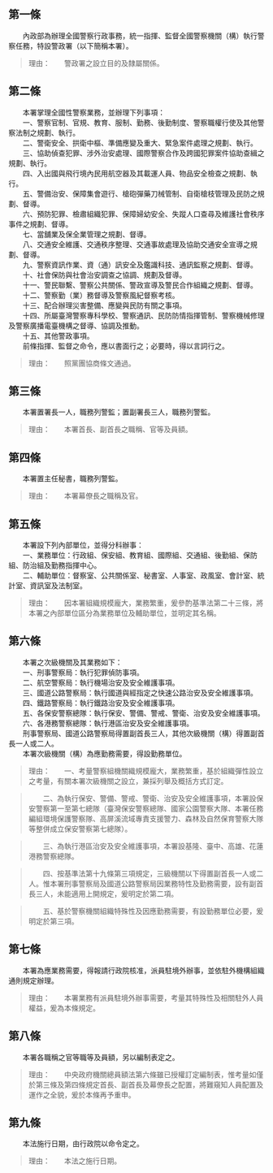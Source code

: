 第一條 
-------
　　內政部為辦理全國警察行政事務，統一指揮、監督全國警察機關（構）執行警察任務，特設警政署（以下簡稱本署）。  
> 理由：　　警政署之設立目的及隸屬關係。



第二條 
-------
　　本署掌理全國性警察業務，並辦理下列事項：  
　　一、警察官制、官規、教育、服制、勤務、後勤制度、警察職權行使及其他警察法制之規劃、執行。  
　　二、警衛安全、拱衛中樞、準備應變及重大、緊急案件處理之規劃、執行。  
　　三、協助偵查犯罪、涉外治安處理、國際警察合作及跨國犯罪案件協助查緝之規劃、執行。  
　　四、入出國與飛行境內民用航空器及其載運人員、物品安全檢查之規劃、執行。  
　　五、警備治安、保障集會遊行、槍砲彈藥刀械管制、自衛槍枝管理及民防之規劃、督導。  
　　六、預防犯罪、檢肅組織犯罪、保障婦幼安全、失蹤人口查尋及維護社會秩序事件之規劃、督導。  
　　七、當舖業及保全業管理之規劃、督導。  
　　八、交通安全維護、交通秩序整理、交通事故處理及協助交通安全宣導之規劃、督導。  
　　九、警察資訊作業、資（通）訊安全及鑑識科技、通訊監察之規劃、督導。  
　　十、社會保防與社會治安調查之協調、規劃及督導。  
　　十一、警民聯繫、警察公共關係、警政宣導及警民合作組織之規劃、督導。  
　　十二、警察勤（業）務督導及警察風紀督察考核。  
　　十三、配合辦理災害整備、應變與民防有關之事項。  
　　十四、所屬臺灣警察專科學校、警察通訊、民防防情指揮管制、警察機械修理及警察廣播電臺機構之督導、協調及推動。  
　　十五、其他警政事項。  
　　前條指揮、監督之命令，應以書面行之；必要時，得以言詞行之。  
> 理由：　　照黨團協商條文通過。



第三條 
-------
　　本署置署長一人，職務列警監；置副署長三人，職務列警監。  
> 理由：　　本署首長、副首長之職稱、官等及員額。



第四條 
-------
　　本署置主任秘書，職務列警監。  
> 理由：　　本署幕僚長之職稱及官。



第五條 
-------
　　本署設下列內部單位，並得分科辦事：  
　　一、業務單位：行政組、保安組、教育組、國際組、交通組、後勤組、保防組、防治組及勤務指揮中心。  
　　二、輔助單位：督察室、公共關係室、秘書室、人事室、政風室、會計室、統計室、資訊室及法制室。  
> 理由：　　因本署組織規模龐大，業務繁重，爰參酌基準法第二十三條，將本署之內部單位區分為業務單位及輔助單位，並明定其名稱。



第六條 
-------
　　本署之次級機關及其業務如下：  
　　一、刑事警察局：執行犯罪偵防事項。  
　　二、航空警察局：執行機場治安及安全維護事項。  
　　三、國道公路警察局：執行國道與經指定之快速公路治安及安全維護事項。  
　　四、鐵路警察局：執行鐵路治安及安全維護事項。  
　　五、各保安警察總隊：執行保安、警備、警戒、警衛、治安及安全維護事項。  
　　六、各港務警察總隊：執行港區治安及安全維護事項。  
　　刑事警察局、國道公路警察局得置副首長三人，其他次級機關（構）得置副首長一人或二人。  
　　本署次級機關（構）為應勤務需要，得設勤務單位。  
> 理由：　　一、考量警察組機關織規模龐大，業務繁重，基於組織彈性設立之考量，有關本署次級機關之設立，兼採列舉及概括方式訂定。

> 　　二、為執行保安、警備、警戒、警衛、治安及安全維護事項，本署設保安警察第一至第七總隊（臺灣保安警察總隊、國家公園警察大隊、本署任務編組環境保護警察隊、高屏溪流域專責支援警力、森林及自然保育警察大隊等整併成立保安警察第七總隊）。

> 　　三、為執行港區治安及安全維護事項，本署設基隆、臺中、高雄、花蓮港務警察總隊。

> 　　四、按基準法第十九條第三項規定，三級機關以下得置副首長一人或二人。惟本署刑事警察局及國道公路警察局因業務特性及勤務需要，設有副首長三人，未能適用上開規定，爰明定於第二項。

> 　　五、基於警察機關組織特殊性及因應勤務需要，有設勤務單位必要，爰明定於第三項。



第七條 
-------
　　本署為應業務需要，得報請行政院核准，派員駐境外辦事，並依駐外機構組織通則規定辦理。  
> 理由：　　本署業務有派員駐境外辦事需要，考量其特殊性及相關駐外人員權益，爰為本條規定。



第八條 
-------
　　本署各職稱之官等職等及員額，另以編制表定之。  
> 理由：　　中央政府機關總員額法第六條雖已授權訂定編制表，惟考量如僅於第三條及第四條規定首長、副首長及幕僚長之配置，將難窺知人員配置及運作之全貌，爰於本條再予重申。



第九條 
-------
　　本法施行日期，由行政院以命令定之。  
> 理由：　　本法之施行日期。
